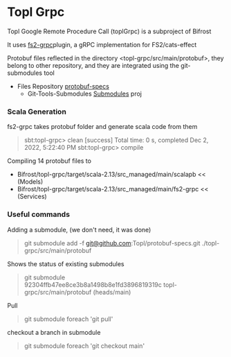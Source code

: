 # Topl Grpc

Topl Google Remote Procedure Call (toplGrpc) is a subproject of Bifrost

It uses [fs2-grpc](https://github.com/typelevel/fs2-grpc)plugin, a gRPC implementation for FS2/cats-effect 

Protobuf files reflected in the directory <topl-grpc/src/main/protobuf>, they belong to other repository, and they are integrated using the git-submodules tool

- Files Repository [protobuf-specs](https://github.com/Topl/protobuf-specs)
  - Git-Tools-Submodules [Submodules](https://git-scm.com/book/en/v2/Git-Tools-Submodules)
  proj

### Scala Generation
fs2-grpc takes protobuf folder and generate scala code from them

> sbt:topl-grpc> clean
[success] Total time: 0 s, completed Dec 2, 2022, 5:22:40 PM
> sbt:topl-grpc> compile

Compiling 14 protobuf files to 
- Bifrost/topl-grpc/target/scala-2.13/src_managed/main/scalapb    << (Models)
- Bifrost/topl-grpc/target/scala-2.13/src_managed/main/fs2-grpc   << (Services)


### Useful commands

Adding a submodule, (we don't need, it was done)
> git submodule add -f git@github.com:Topl/protobuf-specs.git ./topl-grpc/src/main/protobuf

Shows the status of existing submodules
> git submodule                                                                            
> 92304ffb47ee8ce3b8a1498b8e1fd3896819319c topl-grpc/src/main/protobuf (heads/main)

Pull
> git submodule foreach 'git pull'

checkout a branch in submodule
> git submodule foreach 'git checkout main'
